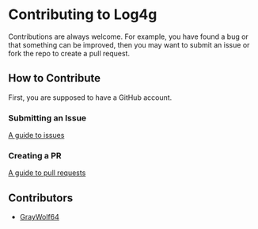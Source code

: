 # Contributing to Log4g

Contributions are always welcome. For example, you have found a bug or that something can be improved, then you may want to submit an issue or fork the repo to create a pull request.

## How to Contribute

First, you are supposed to have a GitHub account.

### Submitting an Issue

[A guide to issues](https://docs.github.com/en/issues)

### Creating a PR

[A guide to pull requests](https://docs.github.com/en/pull-requests)

## Contributors

* [GrayWolf64](https://github.com/GrayWolf64)
